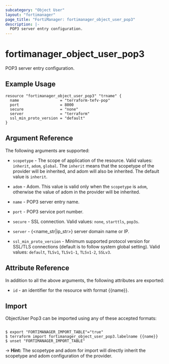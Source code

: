 ```yaml
---
subcategory: "Object User"
layout: "fortimanager"
page_title: "FortiManager: fortimanager_object_user_pop3"
description: |-
  POP3 server entry configuration.
---
```


# fortimanager_object_user_pop3
POP3 server entry configuration.

## Example Usage

```hcl
resource "fortimanager_object_user_pop3" "trname" {
  name                  = "terraform-tefv-pop"
  port                  = 8000
  secure                = "none"
  server                = "terraform"
  ssl_min_proto_version = "default"
}
```

## Argument Reference


The following arguments are supported:

* `scopetype` - The scope of application of the resource. Valid values: `inherit`, `adom`, `global`. The `inherit` means that the scopetype of the provider will be inherited, and adom will also be inherited. The default value is `inherit`.
* `adom` - Adom. This value is valid only when the `scopetype` is `adom`, otherwise the value of adom in the provider will be inherited.

* `name` - POP3 server entry name.
* `port` - POP3 service port number.
* `secure` - SSL connection. Valid values: `none`, `starttls`, `pop3s`.

* `server` - {&lt;name_str|ip_str&gt;} server domain name or IP.
* `ssl_min_proto_version` - Minimum supported protocol version for SSL/TLS connections (default is to follow system global setting). Valid values: `default`, `TLSv1`, `TLSv1-1`, `TLSv1-2`, `SSLv3`.



## Attribute Reference

In addition to all the above arguments, the following attributes are exported:
* `id` - an identifier for the resource with format {{name}}.

## Import

ObjectUser Pop3 can be imported using any of these accepted formats:
```

$ export "FORTIMANAGER_IMPORT_TABLE"="true"
$ terraform import fortimanager_object_user_pop3.labelname {{name}}
$ unset "FORTIMANAGER_IMPORT_TABLE"
```
-> **Hint:** The scopetype and adom for import will directly inherit the scopetype and adom configuration of the provider.
